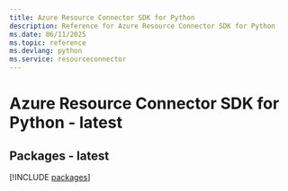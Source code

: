 ```yaml
---
title: Azure Resource Connector SDK for Python
description: Reference for Azure Resource Connector SDK for Python
ms.date: 06/11/2025
ms.topic: reference
ms.devlang: python
ms.service: resourceconnector
---
```

# Azure Resource Connector SDK for Python - latest
## Packages - latest
[!INCLUDE [packages](resource-connector-index.md)]